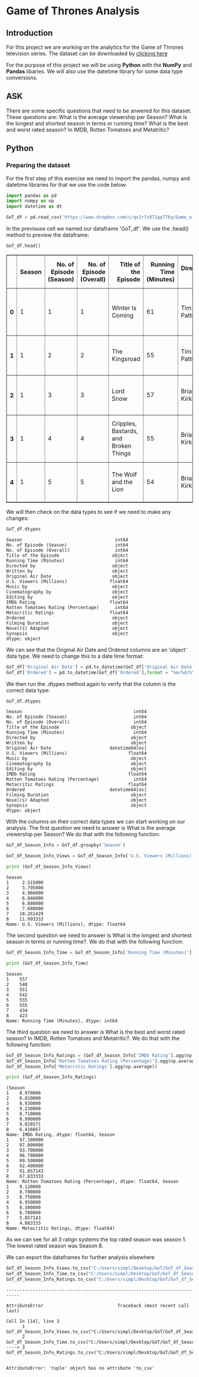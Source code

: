 # Game of Thrones Analysis


## Introduction

For this project we are working on the analytics for the Game of Thrones television series. The dataset can be downloaded by 
[clicking here](https://www.kaggle.com/datasets/iamsouravbanerjee/game-of-thrones-dataset)

For the purpose of this project we will be using **Python** with the **NumPy** and **Pandas** libaries. We will also use the datetime library for some data type conversions.

## ASK


There are some specific questions that need to be anwered for this dataset. These questions are:
What is the average viewership per Season? 
What is the longest and shortest season in terms or running time?
What is the best and worst rated season? In IMDB, Rotten Tomatoes and Metatritic?

## Python
### Preparing the dataset

For the first step of this exercise we need to import the pandas, numpy and datetime libraries for that we use the code below:


```python
import pandas as pd
import numpy as np
import datetime as dt
```


```python
GoT_df = pd.read_csv('https://www.dropbox.com/s/qx1r7c872qp776y/Game_of_Thrones.csv?dl=1')
```

In the previouse cell we named our dataframe 'GoT_df'. We use the .head() method to preview the dataframe:


```python
GoT_df.head()
```




<div>
<style scoped>
    .dataframe tbody tr th:only-of-type {
        vertical-align: middle;
    }

    .dataframe tbody tr th {
        vertical-align: top;
    }

    .dataframe thead th {
        text-align: right;
    }
</style>
<table border="1" class="dataframe">
  <thead>
    <tr style="text-align: right;">
      <th></th>
      <th>Season</th>
      <th>No. of Episode (Season)</th>
      <th>No. of Episode (Overall)</th>
      <th>Title of the Episode</th>
      <th>Running Time (Minutes)</th>
      <th>Directed by</th>
      <th>Written by</th>
      <th>Original Air Date</th>
      <th>U.S. Viewers (Millions)</th>
      <th>Music by</th>
      <th>Cinematography by</th>
      <th>Editing by</th>
      <th>IMDb Rating</th>
      <th>Rotten Tomatoes Rating (Percentage)</th>
      <th>Metacritic Ratings</th>
      <th>Ordered</th>
      <th>Filming Duration</th>
      <th>Novel(s) Adapted</th>
      <th>Synopsis</th>
    </tr>
  </thead>
  <tbody>
    <tr>
      <th>0</th>
      <td>1</td>
      <td>1</td>
      <td>1</td>
      <td>Winter Is Coming</td>
      <td>61</td>
      <td>Tim Van Patten</td>
      <td>David Benioff, D. B. Weiss</td>
      <td>4/17/2011</td>
      <td>2.22</td>
      <td>Ramin Djawadi</td>
      <td>Alik Sakharov</td>
      <td>Oral Norrie Ottey</td>
      <td>8.9</td>
      <td>100</td>
      <td>9.1</td>
      <td>3/2/2010</td>
      <td>Second half of 2010</td>
      <td>A Game of Thrones</td>
      <td>North of the Seven Kingdoms of Westeros, Night...</td>
    </tr>
    <tr>
      <th>1</th>
      <td>1</td>
      <td>2</td>
      <td>2</td>
      <td>The Kingsroad</td>
      <td>55</td>
      <td>Tim Van Patten</td>
      <td>David Benioff, D. B. Weiss</td>
      <td>4/24/2011</td>
      <td>2.20</td>
      <td>Ramin Djawadi</td>
      <td>Alik Sakharov</td>
      <td>Oral Norrie Ottey</td>
      <td>8.6</td>
      <td>100</td>
      <td>8.9</td>
      <td>3/2/2010</td>
      <td>Second half of 2010</td>
      <td>A Game of Thrones</td>
      <td>Ned, the new Hand of the King, travels to King...</td>
    </tr>
    <tr>
      <th>2</th>
      <td>1</td>
      <td>3</td>
      <td>3</td>
      <td>Lord Snow</td>
      <td>57</td>
      <td>Brian Kirk</td>
      <td>David Benioff, D. B. Weiss</td>
      <td>5/1/2011</td>
      <td>2.44</td>
      <td>Ramin Djawadi</td>
      <td>Marco Pontecorvo</td>
      <td>Frances Parker</td>
      <td>8.5</td>
      <td>81</td>
      <td>8.7</td>
      <td>3/2/2010</td>
      <td>Second half of 2010</td>
      <td>A Game of Thrones</td>
      <td>Ned attends the King's Small Council and learn...</td>
    </tr>
    <tr>
      <th>3</th>
      <td>1</td>
      <td>4</td>
      <td>4</td>
      <td>Cripples, Bastards, and Broken Things</td>
      <td>55</td>
      <td>Brian Kirk</td>
      <td>Bryan Cogman</td>
      <td>5/8/2011</td>
      <td>2.45</td>
      <td>Ramin Djawadi</td>
      <td>Marco Pontecorvo</td>
      <td>Frances Parker</td>
      <td>8.6</td>
      <td>100</td>
      <td>9.1</td>
      <td>3/2/2010</td>
      <td>Second half of 2010</td>
      <td>A Game of Thrones</td>
      <td>While returning to King's Landing, Tyrion stop...</td>
    </tr>
    <tr>
      <th>4</th>
      <td>1</td>
      <td>5</td>
      <td>5</td>
      <td>The Wolf and the Lion</td>
      <td>54</td>
      <td>Brian Kirk</td>
      <td>David Benioff, D. B. Weiss</td>
      <td>5/15/2011</td>
      <td>2.58</td>
      <td>Ramin Djawadi</td>
      <td>Marco Pontecorvo</td>
      <td>Frances Parker</td>
      <td>9.0</td>
      <td>95</td>
      <td>9.0</td>
      <td>3/2/2010</td>
      <td>Second half of 2010</td>
      <td>A Game of Thrones</td>
      <td>King Robert's eunuch spy, Varys, has uncovered...</td>
    </tr>
  </tbody>
</table>
</div>



We will then check on the data types to see if we need to make any changes:


```python
GoT_df.dtypes
```




    Season                                   int64
    No. of Episode (Season)                  int64
    No. of Episode (Overall)                 int64
    Title of the Episode                    object
    Running Time (Minutes)                   int64
    Directed by                             object
    Written by                              object
    Original Air Date                       object
    U.S. Viewers (Millions)                float64
    Music by                                object
    Cinematography by                       object
    Editing by                              object
    IMDb Rating                            float64
    Rotten Tomatoes Rating (Percentage)      int64
    Metacritic Ratings                     float64
    Ordered                                 object
    Filming Duration                        object
    Novel(s) Adapted                        object
    Synopsis                                object
    dtype: object



We can see that the Original Air Date and Ordered columns are an 'object' data type. We need to change this to a date time format:


```python
GoT_df['Original Air Date'] = pd.to_datetime(GoT_df['Original Air Date'],format = "%m/%d/%Y")
GoT_df['Ordered'] = pd.to_datetime(GoT_df['Ordered'],format = "%m/%d/%Y")
```

We then run the .dtypes method again to verify that the column is the correct data type:


```python
GoT_df.dtypes
```




    Season                                          int64
    No. of Episode (Season)                         int64
    No. of Episode (Overall)                        int64
    Title of the Episode                           object
    Running Time (Minutes)                          int64
    Directed by                                    object
    Written by                                     object
    Original Air Date                      datetime64[ns]
    U.S. Viewers (Millions)                       float64
    Music by                                       object
    Cinematography by                              object
    Editing by                                     object
    IMDb Rating                                   float64
    Rotten Tomatoes Rating (Percentage)             int64
    Metacritic Ratings                            float64
    Ordered                                datetime64[ns]
    Filming Duration                               object
    Novel(s) Adapted                               object
    Synopsis                                       object
    dtype: object



With the columns on their correct data types we can start working on our analysis. The first question we need to answer is What is the average viewership per Season? We do that with the following function:


```python
GoT_df_Season_Info = GoT_df.groupby('Season')

GoT_df_Season_Info_Views = GoT_df_Season_Info['U.S. Viewers (Millions)'].agg(np.average)

print (GoT_df_Season_Info_Views)
```

    Season
    1     2.515000
    2     3.795000
    3     4.966000
    4     6.846000
    5     6.880000
    6     7.688000
    7    10.261429
    8    11.993333
    Name: U.S. Viewers (Millions), dtype: float64
    

The second question we need to answer is What is the longest and shortest season in terms or running time?. We do that with the following function:


```python
GoT_df_Season_Info_Time = GoT_df_Season_Info['Running Time (Minutes)'].agg(np.sum)

print (GoT_df_Season_Info_Time)
```

    Season
    1    557
    2    540
    3    551
    4    542
    5    555
    6    555
    7    434
    8    423
    Name: Running Time (Minutes), dtype: int64
    

The third question we need to answer is What is the best and worst rated season? In IMDB, Rotten Tomatoes and Metatritic?. We do that with the following function:


```python
GoT_df_Season_Info_Ratings = (GoT_df_Season_Info['IMDb Rating'].agg(np.average), 
GoT_df_Season_Info['Rotten Tomatoes Rating (Percentage)'].agg(np.average), 
GoT_df_Season_Info['Metacritic Ratings'].agg(np.average))

print (GoT_df_Season_Info_Ratings)
```

    (Season
    1    8.970000
    2    8.810000
    3    8.930000
    4    9.230000
    5    8.710000
    6    8.990000
    7    9.028571
    8    6.416667
    Name: IMDb Rating, dtype: float64, Season
    1    97.100000
    2    97.000000
    3    93.700000
    4    96.700000
    5    89.500000
    6    92.400000
    7    91.857143
    8    67.833333
    Name: Rotten Tomatoes Rating (Percentage), dtype: float64, Season
    1    9.120000
    2    8.700000
    3    8.750000
    4    8.950000
    5    8.300000
    6    6.700000
    7    5.857143
    8    4.083333
    Name: Metacritic Ratings, dtype: float64)
    

As we can see for all 3 ratign systems the top rated season was season 1. The lowest rated season was Season 8.

We can export the dataframes for further analysis elsewhere


```python
GoT_df_Season_Info_Views.to_csv("C:/Users/simpl/Desktop/GoT/GoT_df_Season_Info_Views.csv")
GoT_df_Season_Info_Time.to_csv("C:/Users/simpl/Desktop/GoT/GoT_df_Season_Info_Time.csv")
GoT_df_Season_Info_Ratings.to_csv("C:/Users/simpl/Desktop/GoT/GoT_df_Season_Info_Ratings.csv")
```


    ---------------------------------------------------------------------------

    AttributeError                            Traceback (most recent call last)

    Cell In [14], line 3
          1 GoT_df_Season_Info_Views.to_csv("C:/Users/simpl/Desktop/GoT/GoT_df_Season_Info_Views.csv")
          2 GoT_df_Season_Info_Time.to_csv("C:/Users/simpl/Desktop/GoT/GoT_df_Season_Info_Time.csv")
    ----> 3 GoT_df_Season_Info_Ratings.to_csv("C:/Users/simpl/Desktop/GoT/GoT_df_Season_Info_Ratings.csv")
    

    AttributeError: 'tuple' object has no attribute 'to_csv'



```python

```
